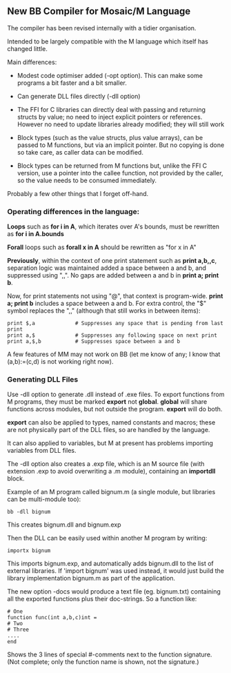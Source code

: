 ## New BB Compiler for Mosaic/M Language

The compiler has been revised internally with a tidier organisation.

Intended to be largely compatible with the M language which itself has changed little.

Main differences:

* Modest code optimiser added (-opt option). This can make some programs a bit faster and a bit smaller.

* Can generate DLL files directly (-dll option)

* The FFI for C libraries can directly deal with passing and returning structs by value; no need to inject explicit pointers or references. However no need to update libraries already modified; they will still work

* Block types (such as the value structs, plus value arrays), can be passed to M functions, but via an implicit pointer. But no copying is done so take care, as caller data can be modified.

* Block types can be returned from M functions but, unlike the FFI C version, use a pointer into the callee function, not provided by the caller, so the value needs to be consumed immediately.

Probably a few other things that I forget off-hand.

### Operating differences in the language:

**Loops** such as **for i in A**, which iterates over A's bounds, must be rewritten as **for i in A.bounds**

**Forall** loops such as **forall x in A** should be rewritten as "for x in A"

**Previously**, within the context of one print statement such as **print a,b,,c**, separation logic was maintained added a space between a and b, and suppressed using ",,". No gaps are added between a and b in **print a; print b**.

Now, for print statements not using "@", that context is program-wide. **print a; print b** includes a space between a and b. For extra control, the "$" symbol replaces the ",," (although that still works in between items):

    print $,a             # Suppresses any space that is pending from last print
    print a,$             # Suppresses any following space on next print
    print a,$,b           # Suppresses space between a and b

A few features of MM may not work on BB (let me know of any; I know that (a,b):=(c,d) is not working right now).

### Generating DLL Files

Use -dll option to generate .dll instead of .exe files. To export functions from M programs, they must be marked **export** not **global**. **global** will share functions across modules, but not outside the program. **export** will do both.

**export** can also be applied to types, named constants and macros; these are not physically part of the DLL files, so are handled by the language.

It can also applied to variables, but M at present has problems importing variables from DLL files.

The -dll option also creates a .exp file, which is an M source file (with extension .exp to avoid overwriting a .m module), containing an **importdll** block.

Example of an M program called bignum.m (a single module, but libraries can be multi-module too):

    bb -dll bignum
    
This creates bignum.dll and bignum.exp

Then the DLL can be easily used within another M program by writing:

    importx bignum

This imports bignum.exp, and automatically adds bignum.dll to the list of external libraries. If 'import bignum' was used instead, it would just build the library implementation bignum.m as part of the application.

The new option -docs would produce a text file (eg. bignum.txt) containing all the exported functions plus their doc-strings. So a function like:
````
# One
function func(int a,b,c)int =
# Two
# Three
....
end
````
Shows the 3 lines of special #-comments next to the function signature. (Not complete; only the function name is shown, not the signature.)




